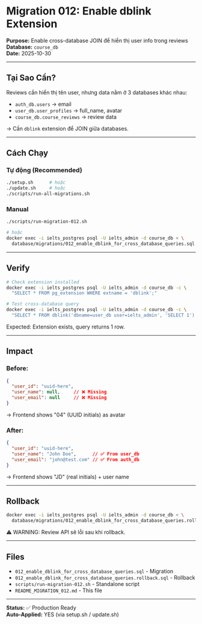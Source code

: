 # Migration 012: Enable dblink Extension

**Purpose:** Enable cross-database JOIN để hiển thị user info trong reviews  
**Database:** `course_db`  
**Date:** 2025-10-30

---

## Tại Sao Cần?

Reviews cần hiển thị tên user, nhưng data nằm ở 3 databases khác nhau:
- `auth_db.users` → email
- `user_db.user_profiles` → full_name, avatar
- `course_db.course_reviews` → review data

→ Cần `dblink` extension để JOIN giữa databases.

---

## Cách Chạy

### Tự động (Recommended)
```bash
./setup.sh      # hoặc
./update.sh     # hoặc
./scripts/run-all-migrations.sh
```

### Manual
```bash
./scripts/run-migration-012.sh

# hoặc
docker exec -i ielts_postgres psql -U ielts_admin -d course_db < \
  database/migrations/012_enable_dblink_for_cross_database_queries.sql
```

---

## Verify

```bash
# Check extension installed
docker exec -i ielts_postgres psql -U ielts_admin -d course_db -c \
  "SELECT * FROM pg_extension WHERE extname = 'dblink';"

# Test cross-database query
docker exec -i ielts_postgres psql -U ielts_admin -d course_db -c \
  "SELECT * FROM dblink('dbname=user_db user=ielts_admin', 'SELECT 1') AS t(x INTEGER);"
```

Expected: Extension exists, query returns 1 row.

---

## Impact

### Before:
```json
{
  "user_id": "uuid-here",
  "user_name": null,     // ❌ Missing
  "user_email": null     // ❌ Missing
}
```
→ Frontend shows "04" (UUID initials) as avatar

### After:
```json
{
  "user_id": "uuid-here",
  "user_name": "John Doe",      // ✅ From user_db
  "user_email": "john@test.com" // ✅ From auth_db
}
```
→ Frontend shows "JD" (real initials) + user name

---

## Rollback

```bash
docker exec -i ielts_postgres psql -U ielts_admin -d course_db < \
  database/migrations/012_enable_dblink_for_cross_database_queries.rollback.sql
```

⚠️ WARNING: Review API sẽ lỗi sau khi rollback.

---

## Files

- `012_enable_dblink_for_cross_database_queries.sql` - Migration
- `012_enable_dblink_for_cross_database_queries.rollback.sql` - Rollback
- `scripts/run-migration-012.sh` - Standalone script
- `README_MIGRATION_012.md` - This file

---

**Status:** ✅ Production Ready  
**Auto-Applied:** YES (via setup.sh / update.sh)
